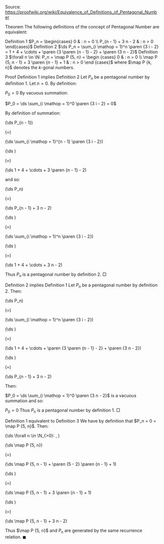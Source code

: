 # 

Source: https://proofwiki.org/wiki/Equivalence_of_Definitions_of_Pentagonal_Number



Theorem
The following definitions of the concept of Pentagonal Number are equivalent:

Definition 1
$P_n = \begin{cases}
0 & : n = 0 \\
P_{n - 1} + 3 n - 2 & : n > 0 \end{cases}$
Definition 2
$\ds P_n = \sum_{i \mathop = 1}^n \paren {3 i - 2} = 1 + 4 + \cdots + \paren {3 \paren {n - 1} - 2} + \paren {3 n - 2}$
Definition 3
$\forall n \in \N: P_n = \map P {5, n} = \begin {cases} 0 & : n = 0 \\ \map P {5, n - 1} + 3 \paren {n - 1} + 1 & : n > 0 \end {cases}$
where $\map P {k, n}$ denotes the $k$-gonal numbers.


Proof
Definition 1 implies Definition 2
Let $P_n$ be a pentagonal number by definition 1.
Let $n = 0$.
By definition:

$P_0 = 0$
By vacuous summation:

$P_0 = \ds \sum_{i \mathop = 1}^0 \paren {3 i - 2} = 0$

By definition of summation:














\(\ds P_{n - 1}\)

\(=\)







\(\ds \sum_{i \mathop = 1}^{n - 1} \paren {3 i - 2}\)




















\(\ds \)

\(=\)







\(\ds 1 + 4 + \cdots + 3 \paren {n - 1} - 2\)









and so:














\(\ds P_n\)

\(=\)







\(\ds P_{n - 1} + 3 n - 2\)




















\(\ds \)

\(=\)







\(\ds \sum_{i \mathop = 1}^n \paren {3 i - 2}\)




















\(\ds \)

\(=\)







\(\ds 1 + 4 + \cdots + 3 n - 2\)









Thus $P_n$ is a pentagonal number by definition 2.
$\Box$


Definition 2 implies Definition 1
Let $P_n$ be a pentagonal number by definition 2.
Then:














\(\ds P_n\)

\(=\)







\(\ds \sum_{i \mathop = 1}^n \paren {3 i - 2}\)




















\(\ds \)

\(=\)







\(\ds 1 + 4 + \cdots + \paren {3 \paren {n - 1} - 2} + \paren {3 n - 2}\)




















\(\ds \)

\(=\)







\(\ds P_{n - 1} + 3 n - 2\)










Then:

$P_0 = \ds \sum_{i \mathop = 1}^0 \paren {3 n - 2}$
is a vacuous summation and so:

$P_0 = 0$
Thus $P_n$ is a pentagonal number by definition 1.
$\Box$


Definition 1 equivalent to Definition 3
We have by definition that $P_n = 0 = \map P {5, n}$.
Then:










\(\ds \forall n \in \N_{>0}: \, \)



\(\ds \map P {5, n}\)

\(=\)







\(\ds \map P {5, n - 1} + \paren {5 - 2} \paren {n - 1} + 1\)




















\(\ds \)

\(=\)







\(\ds \map P {5, n - 1} + 3 \paren {n - 1} + 1\)




















\(\ds \)

\(=\)







\(\ds \map P {5, n - 1} + 3 n - 2\)









Thus $\map P {5, n}$ and $P_n$ are generated by the same recurrence relation.
$\blacksquare$






